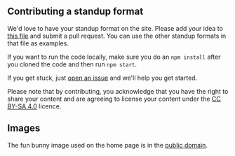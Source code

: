 ## Contributing a standup format

We'd love to have your standup format on the site. Please add your idea to [this file](https://github.com/rouanw/fun-standups/edit/main/src/standup-data.json) and submit a pull request. You can use the other standup formats in that file as examples.

If you want to run the code locally, make sure you do an `npm install` after you cloned the code and then run `npm start`.

If you get stuck, just [open an issue](https://github.com/rouanw/fun-standups/issues/new) and we'll help you get started.

Please note that by contributing, you acknowledge that you have the right to share your content and are agreeing to license your content under the [CC BY-SA 4.0](https://creativecommons.org/licenses/by-sa/4.0/) licence.

## Images

The fun bunny image used on the home page is in the [public domain](http://www.publicdomainfiles.com/show_file.php?id=13951386016861).
